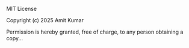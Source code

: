 MIT License

Copyright (c) 2025 Amit Kumar

Permission is hereby granted, free of charge, to any person obtaining a copy...
